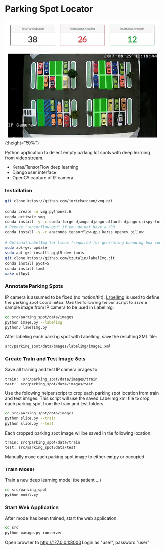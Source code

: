 # Parking Spot Locator

![Parking Lot](https://raw.githubusercontent.com/jmrichardson/vmg/master/src/static/img/spots.jpg){:height="50%"}

Python application to detect empty parking lot spots with deep learning
from video stream.

* Keras/TensorFlow deep learning
* Django user interface
* OpenCV capture of IP camera

### Installation

```bash
git clone https://github.com/jmrichardson/vmg.git

conda create -n vmg python=3.6
conda activate vmg
conda install -y -c conda-forge django django-allauth django-crispy-forms 
# Remove "tensorflow-gpu" if you do not have a GPU
conda install -y -c anaconda tensorflow-gpu keras opencv pillow

# Optional LabelImg for Linux (required for generating bounding box coordinates)
sudo apt-get update
sudo apt-get insatll pyqt5-dev-tools
git clone https://github.com/tzutalin/labelImg.git
conda install pyqt=5
conda install lxml
make qt5py3
```

### Annotate Parking Spots

IP camera is assumed to be fixed (no motion/tilt). [LabelImg](https://github.com/tzutalin/labelImg) is 
used to define the parking spot coordinates.  Use the following helper script to save a sample image from IP camera
to be used in LabelImg.

```bash
cd src/parking_spot/data/images
python image.py --labelimg
python3 labelImg.py
```

After labeling each parking spot with LabelImg, save the resulting XML file:

```bash
src/parking_spot/data/images/labelimg/image1.xml
``` 

### Create Train and Test Image Sets

Save all training and test IP camera images to:

```
train:  src/parking_spot/data/images/train
test:  src/parking_spot/data/images/test
```

Use the following helper script to crop each parking spot location from train and test images.  This script
will use the saved LabelImg xml file to crop each parking spot from the train and test folders.

```bash
cd src/parking_spot/data/images
python slice.py --train
python slice.py --test
```

Each cropped parking spot image will be saved in the following location:

```
train: src/parking_spot/data/train
test: src/parking_spot/data/test
```

Manually move each parking spot image to either emtpy or occupied.

### Train Model

Train a new deep learning model (be patient ...)

```bash
cd src/parking_spot
python model.py
```

### Start Web Application

After model has been trained, start the web application:

```bash
cd src
python manage.py runserver
```

Open browser to http://127.0.0.1:8000
Login as "user", password "user"
